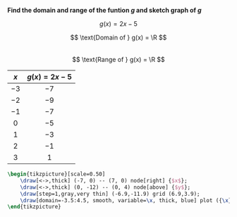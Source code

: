 **Find the domain and range of the funtion $g$ and sketch graph of $g$**

$$
g(x) = 2x-5 
$$

$$ \text{Domain of } g(x) = \R $$ <br>
$$ \text{Range of } g(x) = \R $$

| $x$ | $g(x)=2x-5$ |
|:---:|:-----------:|
| $-3$| $-7$        |
| $-2$| $-9$        |
| $-1$| $-7$        |
| $0$ | $-5$        |
| $1$ | $-3$        |
| $2$ | $-1$        |
| $3$ | $1$         |

```tikz
\begin{tikzpicture}[scale=0.50]
    \draw[<->,thick] (-7, 0) -- (7, 0) node[right] {$x$};
    \draw[<->,thick] (0, -12) -- (0, 4) node[above] {$y$};
    \draw[step=1,gray,very thin] (-6.9,-11.9) grid (6.9,3.9);
    \draw[domain=-3.5:4.5, smooth, variable=\x, thick, blue] plot ({\x}, {2*\x-5});
\end{tikzpicture}
```